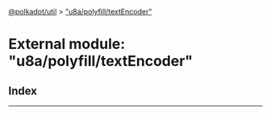 [@polkadot/util](../README.md) > ["u8a/polyfill/textEncoder"](../modules/_u8a_polyfill_textencoder_.md)

# External module: "u8a/polyfill/textEncoder"

## Index

---

